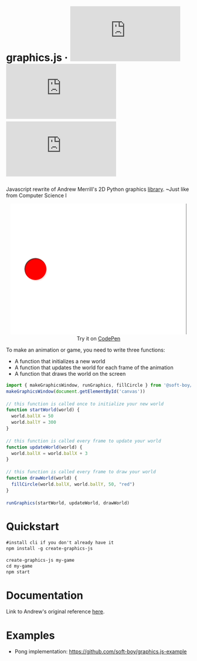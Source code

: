 # graphics.js &middot; [![NPM Version][npm-version-image]][npm-url] [![NPM Install Size][npm-install-size-image]][npm-install-size-url] [![NPM Downloads][npm-downloads-image]][npm-downloads-url]

Javascript rewrite of Andrew Merrill's 2D Python graphics [library](http://inside.catlin.edu/site/compsci/resources/python/graphics/PythonGraphics.html). ~Just like from Computer Science I

<p align='center'><img src="/redball.gif" width="480" height="356"></img><br/>Try it on <a href="https://codepen.io/pen?template=xxYmQyy">CodePen</a></p>

To make an animation or game, you need to write three functions:

- A function that initializes a new world
- A function that updates the world for each frame of the animation
- A function that draws the world on the screen

```js
import { makeGraphicsWindow, runGraphics, fillCircle } from '@soft-boy/graphics.js'
makeGraphicsWindow(document.getElementById('canvas'))

// this function is called once to initialize your new world
function startWorld(world) {
  world.ballX = 50
  world.ballY = 300
}

// this function is called every frame to update your world
function updateWorld(world) {
  world.ballX = world.ballX + 3
}

// this function is called every frame to draw your world
function drawWorld(world) {
  fillCircle(world.ballX, world.ballY, 50, "red")
}

runGraphics(startWorld, updateWorld, drawWorld)
```

# Quickstart

```
#install cli if you don't already have it
npm install -g create-graphics-js 

create-graphics-js my-game
cd my-game
npm start
```

# Documentation

Link to Andrew's original reference [here](http://inside.catlin.edu/site/compsci/resources/python/graphics/PythonGraphics.html).

# Examples

 - Pong implementation: https://github.com/soft-boy/graphics.js-example

[npm-downloads-image]: https://badgen.net/npm/dm/@soft-boy/graphics.js
[npm-downloads-url]: https://npmcharts.com/compare/@soft-boy/graphics.js?minimal=true
[npm-install-size-image]: https://badgen.net/packagephobia/install/@soft-boy/graphics.js
[npm-install-size-url]: https://packagephobia.com/result?p=@soft-boy/graphics.js
[npm-url]: https://npmjs.org/package/@soft-boy/graphics.js
[npm-version-image]: https://badgen.net/npm/v/@soft-boy/graphics.js
